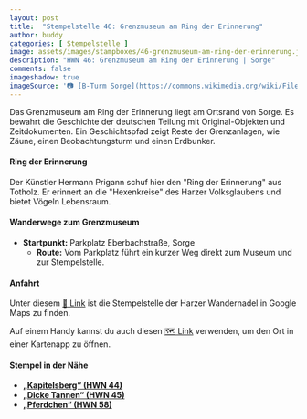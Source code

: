 ```yaml
---
layout: post
title:  "Stempelstelle 46: Grenzmuseum am Ring der Erinnerung"
author: buddy
categories: [ Stempelstelle ]
image: assets/images/stampboxes/46-grenzmuseum-am-ring-der-erinnerung.jpg
description: "HWN 46: Grenzmuseum am Ring der Erinnerung | Sorge"
comments: false
imageshadow: true
imageSource: '📷 [B-Turm Sorge](https://commons.wikimedia.org/wiki/File:B-Turm_Sorge.jpg) von <a href="https://de.wikipedia.org/wiki/Benutzer:Hejkal" class="extiw" title="de:Benutzer:Hejkal">Benutzer:Hejkal</a> unter Lizenz [CC BY-SA 2.0 de](https://creativecommons.org/licenses/by-sa/2.0/de/deed.en)'
---
```


Das Grenzmuseum am Ring der Erinnerung liegt am Ortsrand von Sorge. Es bewahrt die Geschichte der deutschen Teilung mit Original-Objekten und Zeitdokumenten. Ein Geschichtspfad zeigt Reste der Grenzanlagen, wie Zäune, einen Beobachtungsturm und einen Erdbunker.

#### Ring der Erinnerung

Der Künstler Hermann Prigann schuf hier den "Ring der Erinnerung" aus Totholz. Er erinnert an die "Hexenkreise" des Harzer Volksglaubens und bietet Vögeln Lebensraum.

#### Wanderwege zum Grenzmuseum

- **Startpunkt:** Parkplatz Eberbachstraße, Sorge
  - **Route:** Vom Parkplatz führt ein kurzer Weg direkt zum Museum und zur Stempelstelle.

#### Anfahrt

Unter diesem [📍 Link](https://www.google.com/maps/dir/?api=1&origin=&destination=51.69360%2C%2010.66670) ist die Stempelstelle der Harzer Wandernadel in Google Maps zu finden.

<div class="android-only">
  Auf einem Handy kannst du auch diesen 
  <a href="geo:51.69360,10.66670">🗺️ Link</a> 
  verwenden, um den Ort in einer Kartenapp zu öffnen.
  <p></p>
</div>

#### Stempel in der Nähe

- [**„Kapitelsberg“ (HWN 44)**](/stempelstelle-44-kapitelsberg)
- [**„Dicke Tannen“ (HWN 45)**](/stempelstelle-45-dicke-tannen)
- [**„Pferdchen“ (HWN 58)**](/stempelstelle-58-pferdchen)
